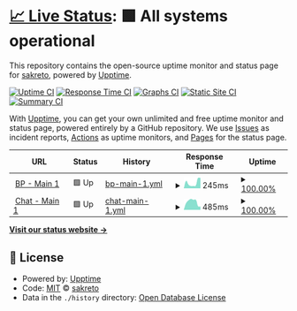 # [📈 Live Status](https://sakreto.github.io/uptime): <!--live status--> **🟩 All systems operational**

This repository contains the open-source uptime monitor and status page for [sakreto](https://sakreto.github.io/uptime), powered by [Upptime](https://github.com/upptime/upptime).

[![Uptime CI](https://github.com/sakreto/uptime/workflows/Uptime%20CI/badge.svg)](https://github.com/sakreto/uptime/actions?query=workflow%3A%22Uptime+CI%22)
[![Response Time CI](https://github.com/sakreto/uptime/workflows/Response%20Time%20CI/badge.svg)](https://github.com/sakreto/uptime/actions?query=workflow%3A%22Response+Time+CI%22)
[![Graphs CI](https://github.com/sakreto/uptime/workflows/Graphs%20CI/badge.svg)](https://github.com/sakreto/uptime/actions?query=workflow%3A%22Graphs+CI%22)
[![Static Site CI](https://github.com/sakreto/uptime/workflows/Static%20Site%20CI/badge.svg)](https://github.com/sakreto/uptime/actions?query=workflow%3A%22Static+Site+CI%22)
[![Summary CI](https://github.com/sakreto/uptime/workflows/Summary%20CI/badge.svg)](https://github.com/sakreto/uptime/actions?query=workflow%3A%22Summary+CI%22)

With [Upptime](https://upptime.js.org), you can get your own unlimited and free uptime monitor and status page, powered entirely by a GitHub repository. We use [Issues](https://github.com/sakreto/uptime/issues) as incident reports, [Actions](https://github.com/sakreto/uptime/actions) as uptime monitors, and [Pages](https://sakreto.github.io/uptime) for the status page.

<!--start: status pages-->
<!-- This summary is generated by Upptime (https://github.com/upptime/upptime) -->
<!-- Do not edit this manually, your changes will be overwritten -->
<!-- prettier-ignore -->
| URL | Status | History | Response Time | Uptime |
| --- | ------ | ------- | ------------- | ------ |
| <img alt="" src="https://favicons.githubusercontent.com/intelvoxllc.brightpattern.com" height="13"> [BP - Main 1](https://intelvoxllc.brightpattern.com/agentdesktop) | 🟩 Up | [bp-main-1.yml](https://github.com/sakreto/uptime/commits/HEAD/history/bp-main-1.yml) | <details><summary><img alt="Response time graph" src="./graphs/bp-main-1/response-time-week.png" height="20"> 245ms</summary><br><a href="https://status.intelvox.com/history/bp-main-1"><img alt="Response time 319" src="https://img.shields.io/endpoint?url=https%3A%2F%2Fraw.githubusercontent.com%2Fsakreto%2Fuptime%2FHEAD%2Fapi%2Fbp-main-1%2Fresponse-time.json"></a><br><a href="https://status.intelvox.com/history/bp-main-1"><img alt="24-hour response time 470" src="https://img.shields.io/endpoint?url=https%3A%2F%2Fraw.githubusercontent.com%2Fsakreto%2Fuptime%2FHEAD%2Fapi%2Fbp-main-1%2Fresponse-time-day.json"></a><br><a href="https://status.intelvox.com/history/bp-main-1"><img alt="7-day response time 245" src="https://img.shields.io/endpoint?url=https%3A%2F%2Fraw.githubusercontent.com%2Fsakreto%2Fuptime%2FHEAD%2Fapi%2Fbp-main-1%2Fresponse-time-week.json"></a><br><a href="https://status.intelvox.com/history/bp-main-1"><img alt="30-day response time 282" src="https://img.shields.io/endpoint?url=https%3A%2F%2Fraw.githubusercontent.com%2Fsakreto%2Fuptime%2FHEAD%2Fapi%2Fbp-main-1%2Fresponse-time-month.json"></a><br><a href="https://status.intelvox.com/history/bp-main-1"><img alt="1-year response time 319" src="https://img.shields.io/endpoint?url=https%3A%2F%2Fraw.githubusercontent.com%2Fsakreto%2Fuptime%2FHEAD%2Fapi%2Fbp-main-1%2Fresponse-time-year.json"></a></details> | <details><summary><a href="https://status.intelvox.com/history/bp-main-1">100.00%</a></summary><a href="https://status.intelvox.com/history/bp-main-1"><img alt="All-time uptime 100.00%" src="https://img.shields.io/endpoint?url=https%3A%2F%2Fraw.githubusercontent.com%2Fsakreto%2Fuptime%2FHEAD%2Fapi%2Fbp-main-1%2Fuptime.json"></a><br><a href="https://status.intelvox.com/history/bp-main-1"><img alt="24-hour uptime 100.00%" src="https://img.shields.io/endpoint?url=https%3A%2F%2Fraw.githubusercontent.com%2Fsakreto%2Fuptime%2FHEAD%2Fapi%2Fbp-main-1%2Fuptime-day.json"></a><br><a href="https://status.intelvox.com/history/bp-main-1"><img alt="7-day uptime 100.00%" src="https://img.shields.io/endpoint?url=https%3A%2F%2Fraw.githubusercontent.com%2Fsakreto%2Fuptime%2FHEAD%2Fapi%2Fbp-main-1%2Fuptime-week.json"></a><br><a href="https://status.intelvox.com/history/bp-main-1"><img alt="30-day uptime 100.00%" src="https://img.shields.io/endpoint?url=https%3A%2F%2Fraw.githubusercontent.com%2Fsakreto%2Fuptime%2FHEAD%2Fapi%2Fbp-main-1%2Fuptime-month.json"></a><br><a href="https://status.intelvox.com/history/bp-main-1"><img alt="1-year uptime 100.00%" src="https://img.shields.io/endpoint?url=https%3A%2F%2Fraw.githubusercontent.com%2Fsakreto%2Fuptime%2FHEAD%2Fapi%2Fbp-main-1%2Fuptime-year.json"></a></details>
| <img alt="" src="https://favicons.githubusercontent.com/chat.intelvox.com" height="13"> [Chat - Main 1](https://chat.intelvox.com) | 🟩 Up | [chat-main-1.yml](https://github.com/sakreto/uptime/commits/HEAD/history/chat-main-1.yml) | <details><summary><img alt="Response time graph" src="./graphs/chat-main-1/response-time-week.png" height="20"> 485ms</summary><br><a href="https://status.intelvox.com/history/chat-main-1"><img alt="Response time 514" src="https://img.shields.io/endpoint?url=https%3A%2F%2Fraw.githubusercontent.com%2Fsakreto%2Fuptime%2FHEAD%2Fapi%2Fchat-main-1%2Fresponse-time.json"></a><br><a href="https://status.intelvox.com/history/chat-main-1"><img alt="24-hour response time 200" src="https://img.shields.io/endpoint?url=https%3A%2F%2Fraw.githubusercontent.com%2Fsakreto%2Fuptime%2FHEAD%2Fapi%2Fchat-main-1%2Fresponse-time-day.json"></a><br><a href="https://status.intelvox.com/history/chat-main-1"><img alt="7-day response time 485" src="https://img.shields.io/endpoint?url=https%3A%2F%2Fraw.githubusercontent.com%2Fsakreto%2Fuptime%2FHEAD%2Fapi%2Fchat-main-1%2Fresponse-time-week.json"></a><br><a href="https://status.intelvox.com/history/chat-main-1"><img alt="30-day response time 584" src="https://img.shields.io/endpoint?url=https%3A%2F%2Fraw.githubusercontent.com%2Fsakreto%2Fuptime%2FHEAD%2Fapi%2Fchat-main-1%2Fresponse-time-month.json"></a><br><a href="https://status.intelvox.com/history/chat-main-1"><img alt="1-year response time 514" src="https://img.shields.io/endpoint?url=https%3A%2F%2Fraw.githubusercontent.com%2Fsakreto%2Fuptime%2FHEAD%2Fapi%2Fchat-main-1%2Fresponse-time-year.json"></a></details> | <details><summary><a href="https://status.intelvox.com/history/chat-main-1">100.00%</a></summary><a href="https://status.intelvox.com/history/chat-main-1"><img alt="All-time uptime 100.00%" src="https://img.shields.io/endpoint?url=https%3A%2F%2Fraw.githubusercontent.com%2Fsakreto%2Fuptime%2FHEAD%2Fapi%2Fchat-main-1%2Fuptime.json"></a><br><a href="https://status.intelvox.com/history/chat-main-1"><img alt="24-hour uptime 100.00%" src="https://img.shields.io/endpoint?url=https%3A%2F%2Fraw.githubusercontent.com%2Fsakreto%2Fuptime%2FHEAD%2Fapi%2Fchat-main-1%2Fuptime-day.json"></a><br><a href="https://status.intelvox.com/history/chat-main-1"><img alt="7-day uptime 100.00%" src="https://img.shields.io/endpoint?url=https%3A%2F%2Fraw.githubusercontent.com%2Fsakreto%2Fuptime%2FHEAD%2Fapi%2Fchat-main-1%2Fuptime-week.json"></a><br><a href="https://status.intelvox.com/history/chat-main-1"><img alt="30-day uptime 100.00%" src="https://img.shields.io/endpoint?url=https%3A%2F%2Fraw.githubusercontent.com%2Fsakreto%2Fuptime%2FHEAD%2Fapi%2Fchat-main-1%2Fuptime-month.json"></a><br><a href="https://status.intelvox.com/history/chat-main-1"><img alt="1-year uptime 100.00%" src="https://img.shields.io/endpoint?url=https%3A%2F%2Fraw.githubusercontent.com%2Fsakreto%2Fuptime%2FHEAD%2Fapi%2Fchat-main-1%2Fuptime-year.json"></a></details>

<!--end: status pages-->

[**Visit our status website →**](https://sakreto.github.io/uptime)

## 📄 License

- Powered by: [Upptime](https://github.com/upptime/upptime)
- Code: [MIT](./LICENSE) © [sakreto](https://sakreto.github.io/uptime)
- Data in the `./history` directory: [Open Database License](https://opendatacommons.org/licenses/odbl/1-0/)

